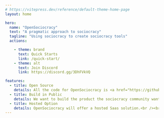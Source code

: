 ```yaml
---
# https://vitepress.dev/reference/default-theme-home-page
layout: home

hero:
  name: "OpenSociocracy"
  text: "A pragmatic approach to sociocracy"
  tagline: "Using sociocracy to create sociocracy tools"
  actions:

    - theme: brand
      text: Quick Starts
      link: /quick-start/
    - theme: alt
      text: Join Discord
      link: https://discord.gg/3DhFVkVQ

features:
  - title: Open Source
    details: All the code for OpenSociocracy is <a href="https://github.com/OpenSociocracy/opensociocracy-platform/">free and open source</a>.<br /><br /><a href="https://github.com/OpenSociocracy/">Code Repository</a>
  - title: Build in Public
    details: We want to build the product the sociocracy community wants.<br /><br /><a href="https://twitter.com/OpenSociocracy">Follow on Twitter<a href="https://twitter.com/OpenSociocracy"> or join in on <a href="https://discord.gg/evsdzSxT">Discord</a>.
  - title: Hosted Option
    details: OpenSociocracy will offer a hosted Saas solution.<br /><br /> <a href="https://logbook.opensociocracy.org/">COMING SOON</a>
---
```

